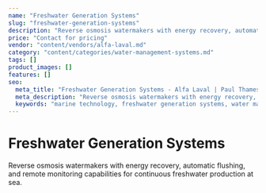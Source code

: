 ```yaml
---
name: "Freshwater Generation Systems"
slug: "freshwater-generation-systems"
description: "Reverse osmosis watermakers with energy recovery, automatic flushing, and remote monitoring capabilities for continuous freshwater production at sea."
price: "Contact for pricing"
vendor: "content/vendors/alfa-laval.md"
category: "content/categories/water-management-systems.md"
tags: []
product_images: []
features: []
seo:
  meta_title: "Freshwater Generation Systems - Alfa Laval | Paul Thames"
  meta_description: "Reverse osmosis watermakers with energy recovery, automatic flushing, and remote monitoring capabilities for continuous freshwater production at sea."
  keywords: "marine technology, freshwater generation systems, water management systems"
---
```


# Freshwater Generation Systems

Reverse osmosis watermakers with energy recovery, automatic flushing, and remote monitoring capabilities for continuous freshwater production at sea.




